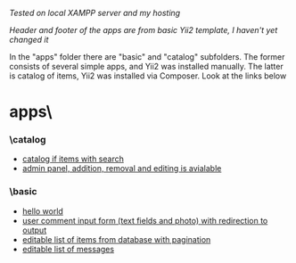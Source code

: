 _Tested on local XAMPP server and my hosting_

_Header and footer of the apps are from basic Yii2 template, I haven't yet changed it_

In the "apps" folder there are "basic" and "catalog" subfolders. The former consists of several simple apps, and Yii2 was installed manually. The latter is catalog of items, Yii2 was installed via Composer. Look at the links below

# apps\
  ### __\catalog__
  - [catalog if items with search](http://dec1i1bel.space/yii2_sandbox/apps/catalog/web/index.php?r=catalog%2Findex)
  - [admin panel, addition, removal and editing is avialable](http://dec1i1bel.space/yii2_sandbox/apps/catalog/web/index.php?r=admin%2Findex)

  ### __\basic__
  - [hello world](http://dec1i1bel.space/yii2_sandbox/apps/basic/web/index.php?r=site%2Fmy-say-hello&message=Hello+World)
  - [user comment input form (text fields and photo) with redirection to output](http://dec1i1bel.space/yii2_sandbox/apps/basic/web/index.php?r=site%2Fmy-entry)
  - [editable list of items from database with pagination](http://dec1i1bel.space/yii2_sandbox/apps/basic/web/index.php?r=country%2Findex)
  - [editable list of messages](http://dec1i1bel.space/yii2_sandbox/apps/basic/web/index.php?r=messages%2Findex)
